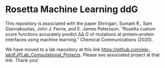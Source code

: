 # Rosetta Machine Learning ddG
This repository is associated with the paper Shringari, Sumant R., Sam Giannakoulias, John J. Ferrie, and E. James Petersson. "Rosetta custom score functions accurately predict ΔΔ G of mutations at protein–protein interfaces using machine learning." Chemical Communications (2020).

We have moved to a lab repository at this link https://github.com/ejp-lab/EJPLab_Computational_Projects. Please see associated project at that link. Thank you!
